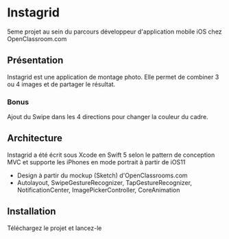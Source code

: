 # Instagrid

5eme projet au sein du parcours développeur d'application mobile iOS chez OpenClassroom.com

## Présentation

Instagrid est une application de montage photo.
Elle permet de combiner 3 ou 4 images et de partager le résultat.

### Bonus

Ajout du Swipe dans les 4 directions pour changer la couleur du cadre.

## Architecture
Instagrid a été écrit sous Xcode en Swift 5 selon le pattern de conception MVC et supporte les iPhones en mode portrait à partir de iOS11

- Design à partir du mockup (Sketch) d'OpenClassrooms.com
- Autolayout, SwipeGestureRecognizer, TapGestureRecognizer, NotificationCenter, ImagePickerController, CoreAnimation

## Installation

Téléchargez le projet et lancez-le
